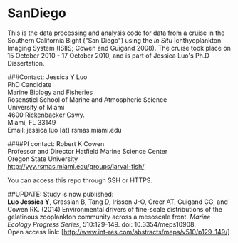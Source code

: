 SanDiego
========

This is the data processing and analysis code for data from a cruise in the Southern California Bight 
("San Diego") using the _In Situ_ Ichthyoplankton Imaging System (ISIIS; Cowen and Guigand 2008).
The cruise took place on 15 October 2010 - 17 October 2010, and is part of Jessica Luo's Ph.D Dissertation. 

###Contact:
Jessica Y Luo  
PhD Candidate  
Marine Biology and Fisheries  
Rosenstiel School of Marine and Atmospheric Science  
University of Miami  
4600 Rickenbacker Cswy.  
Miami, FL 33149  
Email: jessica.luo [at] rsmas.miami.edu  

####PI contact:
Robert K Cowen  
Professor and Director 
Hatfield Marine Science Center  
Oregon State University  
http://yyy.rsmas.miami.edu/groups/larval-fish/

You can access this repo through SSH or HTTPS.

##UPDATE: 
Study is now published:  
**Luo Jessica Y**, Grassian B, Tang D, Irisson J-O, Greer AT, Guigand CG, and Cowen RK. (2014) Environmental drivers of fine-scale distributions of the gelatinous zooplankton community across a mesoscale front. _Marine Ecology Progress Series_, 510:129-149. doi: 10.3354/meps10908.  
Open access link: [http://www.int-res.com/abstracts/meps/v510/p129-149/]